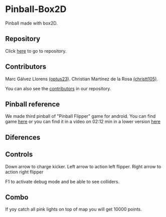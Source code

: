 # Pinball-Box2D

Pinball made with box2D.

## Repository

Click [here](https://github.com/christt105/Pinball-Box2D) to go to repository.

## Contributors

Marc Gálvez Llorens [(optus23)](https://github.com/optus23).
Christian Martínez de la Rosa [(christt105)](https://github.com/christt105).

You can also see the [contributors](https://github.com/christt105/Pinball-Box2D/graphs/contributors) in our repository.

## Pinball reference

We made third pinball of "Pinball Flipper" game for android. You can find game [here](https://play.google.com/store/apps/details?id=pinball.flipper.classic) or you can find it in a video on 02:12 min in a lower version [here](https://play.google.com/store/apps/details?id=pinball.flipper.classic)

## Diferences

## Controls

Down arrow to charge kicker.
Left arrow to action left flipper.
Right arrow to action right flipper

F1 to activate debug mode and be able to see colliders.

## Combo

If yoy catch all pink lights on top of map you will get 10000 points.
